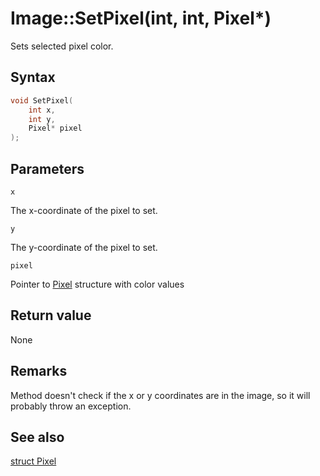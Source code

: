 # Image::SetPixel(int, int, Pixel*)

Sets selected pixel color.

## Syntax

```cpp
void SetPixel(
    int x,
    int y,
    Pixel* pixel
);
```

## Parameters

`x`

The x-coordinate of the pixel to set.

`y`

The y-coordinate of the pixel to set.

`pixel`

Pointer to [Pixel](./struct_Pixel.md) structure with color values

## Return value

None

## Remarks

Method doesn't check if the x or y coordinates are in the image, so it will probably throw an exception.

## See also

[struct Pixel](./struct_Pixel.md)
